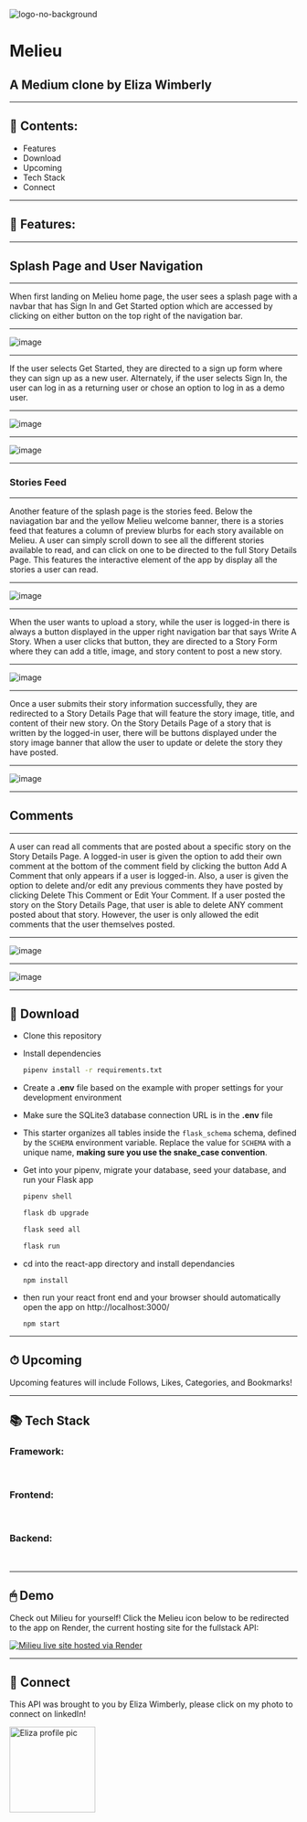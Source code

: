 ![logo-no-background](./react-app/src/assets/melieu-70w-logo.png)

# Melieu

## A Medium clone by Eliza Wimberly

---

## 🔎 Contents:

- Features
- Download
- Upcoming
- Tech Stack
- Connect

---

## 📸 Features:

---

## Splash Page and User Navigation

---

When first landing on Melieu home page, the user sees a splash page with a navbar that has Sign In and Get Started option which are accessed by clicking on either button on the top right of the navigation bar.

---

![image](./react-app/src/assets/splash.png)

---

If the user selects Get Started, they are directed to a sign up form where they can sign up as a new user. Alternately, if the user selects Sign In, the user can log in as a returning user or chose an option to log in as a demo user.

---

![image](./react-app/src/assets/signup.png)

---

![image](./react-app/src/assets/login.png)

---

### Stories Feed

---

Another feature of the splash page is the stories feed. Below the naviagation bar and the yellow Melieu welcome banner, there is a stories feed that features a column of preview blurbs for each story available on Melieu. A user can simply scroll down to see all the different stories available to read, and can click on one to be directed to the full Story Details Page.
This features the interactive element of the app by display all the stories a user can read.

---

![image](./react-app/src/assets/storiesfeed.png)

---

When the user wants to upload a story, while the user is logged-in there is always a button displayed in the upper right navigation bar that says Write A Story. When a user clicks that button, they are directed to a Story Form where they can add a title, image, and story content to post a new story.

---

![image](./react-app/src/assets/storycreate.png)

---

Once a user submits their story information successfully, they are redirected to a Story Details Page that will feature the story image, title, and content of their new story. On the Story Details Page of a story that is written by the logged-in user, there will be buttons displayed under the story image banner that allow the user to update or delete the story they have posted.

---

![image](./react-app/src/assets/storyoptions.png)

---

## Comments

---

A user can read all comments that are posted about a specific story on the Story Details Page. A logged-in user is given the option to add their own comment at the bottom of the comment field by clicking the button Add A Comment that only appears if a user is logged-in. Also, a user is given the option to delete and/or edit any previous comments they have posted by clicking Delete This Comment or Edit Your Comment. If a user posted the story on the Story Details Page, that user is able to delete ANY comment posted about that story. However, the user is only allowed the edit comments that the user themselves posted.

---

![image](./react-app/src/assets/comments.png)

---

![image](./react-app/src/assets/commentmodal.png)

---

## 📁 Download

- Clone this repository

- Install dependencies

  ```bash
  pipenv install -r requirements.txt
  ```

- Create a **.env** file based on the example with proper settings for your
  development environment

- Make sure the SQLite3 database connection URL is in the **.env** file

- This starter organizes all tables inside the `flask_schema` schema, defined
  by the `SCHEMA` environment variable. Replace the value for
  `SCHEMA` with a unique name, **making sure you use the snake_case
  convention**.

- Get into your pipenv, migrate your database, seed your database, and run your Flask app

  ```bash
  pipenv shell
  ```

  ```bash
  flask db upgrade
  ```

  ```bash
  flask seed all
  ```

  ```bash
  flask run
  ```

- cd into the react-app directory and install dependancies

  ```
  npm install
  ```

- then run your react front end and your browser should automatically open the app on http://localhost:3000/

  ```
  npm start
  ```

---

## ⏱ Upcoming

Upcoming features will include Follows, Likes, Categories, and Bookmarks!

---

## 📚 Tech Stack

### Framework:

<p>
<img src='https://img.shields.io/badge/Node.js-43853D?style=for-the-badge&logo=node.js&logoColor=white' alt='' />
<img src='https://img.shields.io/badge/Python-3776AB?style=for-the-badge&logo=python&logoColor=white' alt='' />
<img src='https://img.shields.io/badge/HTML-239120?style=for-the-badge&logo=html5&logoColor=white' alt='' />
<img src='https://img.shields.io/badge/CSS-239120?&style=for-the-badge&logo=css3&logoColor=white' alt='' />
<br>

### Frontend:

<p>
<img src='https://img.shields.io/badge/React-20232A?style=for-the-badge&logo=react&logoColor=61DAFB' alt='' />
<img src='https://img.shields.io/badge/Redux-593D88?style=for-the-badge&logo=redux&logoColor=white' alt='' />
<br>

### Backend:

<p>
<img src='https://img.shields.io/badge/SQLite-07405E?style=for-the-badge&logo=sqlite&logoColor=white' alt='' />
<img src='https://img.shields.io/badge/Sequelize-52B0E7?style=for-the-badge&logo=Sequelize&logoColor=white' alt='' />
<img src='https://img.shields.io/badge/Flask-000000?style=for-the-badge&logo=flask&logoColor=white' alt='' />
<img src='https://img.shields.io/badge/Express.js-404D59?style=for-the-badge' alt='' />
<img src='https://img.shields.io/badge/PostgreSQL-316192?style=for-the-badge&logo=postgresql&logoColor=white' alt='' />
<br>

---

## 🖱 Demo

Check out Milieu for yourself! Click the Melieu icon below to be redirected to the app on Render, the current hosting site for the fullstack API:

<p>
<a href="https://milieu-deploy.onrender.com/"><img vertical-align="middle" alt="Milieu live site hosted via Render" src="./react-app/src/assets/melieu-70w-logo.png"/></a>
</p>

---

## 🤝 Connect

This API was brought to you by Eliza Wimberly, please click on my photo to connect on linkedIn!

<p>
  <a href="https://www.linkedin.com/in/eliza-wimberly-773896205/"><img align="justify" src="./react-app/src/assets/profile-pic-eliza.jpeg" alt="Eliza profile pic" width="150"></a>
</p>
